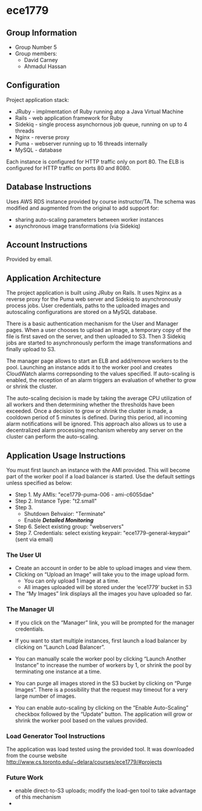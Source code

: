 # ece1779

## Group Information
- Group Number 5
- Group members:
  - David Carney
  - Ahmadul Hassan

## Configuration
Project application stack:

- JRuby - implmentation of Ruby running atop a Java Virtual Machine
- Rails - web application framework for Ruby
- Sidekiq - single process asynchornous job queue, running on up to 4 threads
- Nginx - reverse proxy
- Puma - webserver running up to 16 threads internally
- MySQL - database

Each instance is configured for HTTP traffic only on port 80.
The ELB is configured for HTTP traffic on ports 80 and 8080.

## Database Instructions

Uses AWS RDS instance provided by course instructor/TA. The schema was modified 
and augmented from the original to add support for:

- sharing auto-scaling parameters between worker instances
- asynchronous image transformations (via Sidekiq)

## Account Instructions
Provided by email.

## Application Architecture
The project application is built using JRuby on Rails. It uses Nginx as a reverse proxy for the Puma web server and Sidekiq to asynchronously process jobs. User credentials, paths to the uploaded images and autoscaling configurations are stored on a MySQL database.

There is a basic authentication mechanism for the User and Manager pages. When a user chooses to upload an image, a temporary copy of the file is first saved on the server, and then uploaded to S3. Then 3 Sidekiq jobs are started to asynchronously perform the image transformations and finally upload to S3.

The manager page allows to start an ELB and add/remove workers to the pool. Launching an instance adds it to the worker pool and creates CloudWatch alarms correpsonding to the values specified. If auto-scaling is enabled, the reception of an alarm triggers an evaluation of whether to grow or shrink the cluster. 

The auto-scaling decision is made by taking the average CPU utilization of all workers and then determining whether the thresholds have been exceeded. Once a decision to grow or shrink the cluster is made, a cooldown period of 5 minutes is defined. During this period, all incoming alarm notifications will be ignored. This approach also allows us to use a decentralized alarm processing mechanism whereby any server on the cluster can perform the auto-scaling.

## Application Usage Instructions
You must first launch an instance with the AMI provided. This will become part of the worker pool if a load balancer is started.
Use the default settings unless specified as below: 

- Step 1. My AMIs:                      "ece1779-puma-006 - ami-c6055dae"
- Step 2. Instance Type:                "t2.small"
- Step 3.
    - Shutdown Behvaior:            "Terminate" 
    - Enable ***Detailed Monitoring***
- Step 6. Select existing group:        "webservers"
- Step 7. Credentials: select existing keypair:      "ece1779-general-keypair" (sent via email)

### The User UI

- Create an account in order to be able to upload images and view them. 
- Clicking on “Upload an Image” will take you to the image upload form. 
    - You can only upload 1 image at a time.
    - All images uploaded will be stored under the ‘ece1779’ bucket in S3
- The “My Images” link displays all the images you have uploaded so far. 


### The Manager UI

  - If you click on the “Manager” link, you will be prompted for the manager credentials.

  - If you want to start multiple instances, first launch a load balancer by clicking on “Launch Load Balancer”.

  - You can manually scale the worker pool by clicking “Launch Another Instance” to increase the number of workers by 1, or shrink the pool by terminating one instance at a time.

  - You can purge all images stored in the S3 bucket by clicking on “Purge Images”. There is a possibility that the request may timeout for a very large number of images.

  - You can enable auto-scaling by clicking on the “Enable Auto-Scaling” checkbox followed by the “Update” button. The application will grow or shrink the worker pool based on the values provided.


### Load Generator Tool Instructions
The application was load tested using the provided tool. It was downloaded from the course website 
http://www.cs.toronto.edu/~delara/courses/ece1779/#projects


### Future Work

- enable direct-to-S3 uploads; modify the load-gen tool to take advantage of this mechanism
- 
